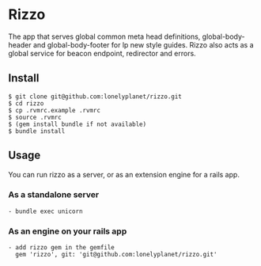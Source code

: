 # Rizzo

The app that serves global common meta head definitions, global-body-header and global-body-footer for lp new style guides.
Rizzo also acts as a global service for beacon endpoint, redirector and errors.


## Install

    $ git clone git@github.com:lonelyplanet/rizzo.git
    $ cd rizzo
    $ cp .rvmrc.example .rvmrc
    $ source .rvmrc
    $ (gem install bundle if not available)
    $ bundle install


## Usage
You can run rizzo as a server, or as an extension engine for a rails app. 

### As a standalone server

    - bundle exec unicorn

### As an engine on your rails app

    - add rizzo gem in the gemfile
      gem 'rizzo', git: 'git@github.com:lonelyplanet/rizzo.git'
      

